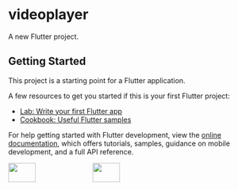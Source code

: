 # videoplayer

A new Flutter project.

## Getting Started

This project is a starting point for a Flutter application.

A few resources to get you started if this is your first Flutter project:

- [Lab: Write your first Flutter app](https://docs.flutter.dev/get-started/codelab)
- [Cookbook: Useful Flutter samples](https://docs.flutter.dev/cookbook)

For help getting started with Flutter development, view the
[online documentation](https://docs.flutter.dev/), which offers tutorials,
samples, guidance on mobile development, and a full API reference.




<p>

<img src="https://user-images.githubusercontent.com/117918175/229416335-758b0dc9-0c9a-4e1b-90d8-7c20c6f1193e.png" height="10%" width ="33%" >
<img src="https://user-images.githubusercontent.com/117918175/229416462-46927839-75c2-4180-a0f2-a8dac9d84918.png" height="10%" width ="33%" >

</p>
